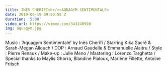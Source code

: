 ```yaml
---
title: INÈS CHERIFI<br/>«AQUAGYM SENTIMENTALE»
date: 2019-06-19 09:50:58 Z
duration: '5:00'
video_url: https://vimeo.com/343240998
img: aquagym.jpg
---
```


Music : ‘Aquagym Sentimentale’ by Inès Cherifi / Starring Kika Sacré & Sarah-Megan Allouch / DOP : Arnaud Gaudelle & Emmanuelle Alaitru / Style : Pierre Renaux / Make-up : Julie Meno / Mastering : Lorenzo Targhetta / Special thanks to Maylis Ghorra, Blandine Pialoux, Marlène Fillette, Antoine Fritsch
<BR>
  <BR><BR>